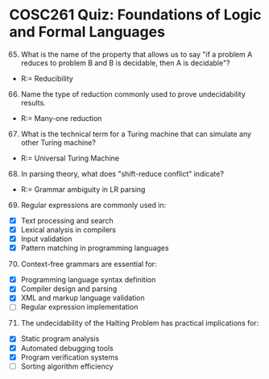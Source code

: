 # COSC261 Quiz: Foundations of Logic and Formal Languages

65. What is the name of the property that allows us to say "if a problem A reduces to problem B and B is decidable, then A is decidable"?
   - R:= Reducibility

66. Name the type of reduction commonly used to prove undecidability results.
   - R:= Many-one reduction

67. What is the technical term for a Turing machine that can simulate any other Turing machine?
   - R:= Universal Turing Machine

68. In parsing theory, what does "shift-reduce conflict" indicate?
   - R:= Grammar ambiguity in LR parsing

69. Regular expressions are commonly used in:
   - [x] Text processing and search
   - [x] Lexical analysis in compilers
   - [x] Input validation
   - [x] Pattern matching in programming languages

70. Context-free grammars are essential for:
   - [x] Programming language syntax definition
   - [x] Compiler design and parsing
   - [x] XML and markup language validation
   - [ ] Regular expression implementation

71. The undecidability of the Halting Problem has practical implications for:
   - [x] Static program analysis
   - [x] Automated debugging tools
   - [x] Program verification systems
   - [ ] Sorting algorithm efficiency

